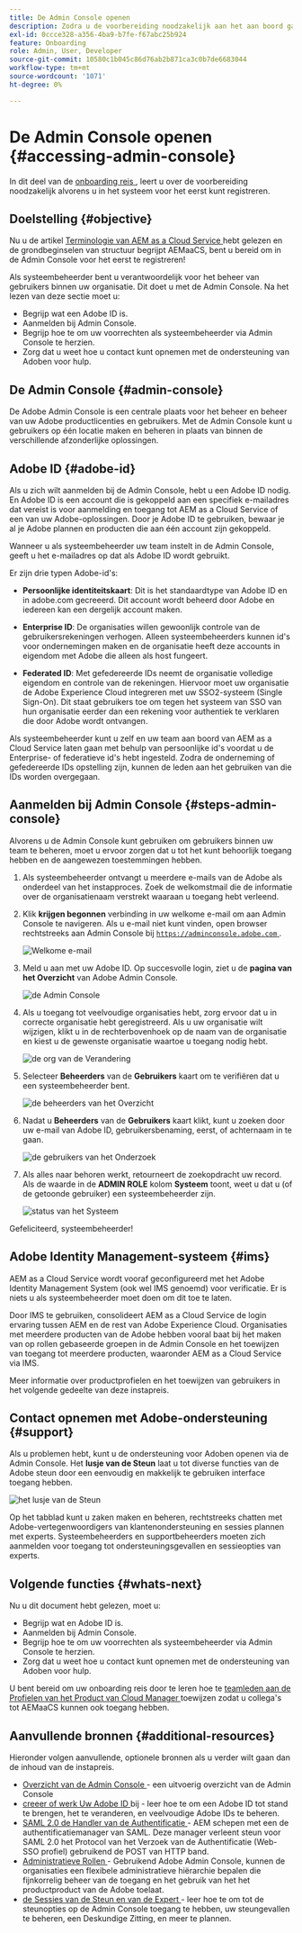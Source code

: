 ```yaml
---
title: De Admin Console openen
description: Zodra u de voorbereiding noodzakelijk aan het aan boord gaan en de grondbeginselen van structuur AEMaaCS begrijpt, bent u bereid om in de Admin Console voor het eerst te registreren.
exl-id: 0ccce328-a356-4ba9-b7fe-f67abc25b924
feature: Onboarding
role: Admin, User, Developer
source-git-commit: 10580c1b045c86d76ab2b871ca3c0b7de6683044
workflow-type: tm+mt
source-wordcount: '1071'
ht-degree: 0%

---
```


# De Admin Console openen {#accessing-admin-console}

In dit deel van de [ onboarding reis ](overview.md), leert u over de voorbereiding noodzakelijk alvorens u in het systeem voor het eerst kunt registreren.

## Doelstelling {#objective}

Nu u de artikel [ Terminologie van AEM as a Cloud Service ](terminology.md) hebt gelezen en de grondbeginselen van structuur begrijpt AEMaaCS, bent u bereid om in de Admin Console voor het eerst te registreren!

Als systeembeheerder bent u verantwoordelijk voor het beheer van gebruikers binnen uw organisatie. Dit doet u met de Admin Console. Na het lezen van deze sectie moet u:

* Begrijp wat een Adobe ID is.
* Aanmelden bij Admin Console.
* Begrijp hoe te om uw voorrechten als systeembeheerder via Admin Console te herzien.
* Zorg dat u weet hoe u contact kunt opnemen met de ondersteuning van Adoben voor hulp.

## De Admin Console {#admin-console}

De Adobe Admin Console is een centrale plaats voor het beheer en beheer van uw Adobe productlicenties en gebruikers. Met de Admin Console kunt u gebruikers op één locatie maken en beheren in plaats van binnen de verschillende afzonderlijke oplossingen.

## Adobe ID {#adobe-id}

Als u zich wilt aanmelden bij de Admin Console, hebt u een Adobe ID nodig. En Adobe ID is een account die is gekoppeld aan een specifiek e-mailadres dat vereist is voor aanmelding en toegang tot AEM as a Cloud Service of een van uw Adobe-oplossingen. Door je Adobe ID te gebruiken, bewaar je al je Adobe plannen en producten die aan één account zijn gekoppeld.

Wanneer u als systeembeheerder uw team instelt in de Admin Console, geeft u het e-mailadres op dat als Adobe ID wordt gebruikt.

Er zijn drie typen Adobe-id&#39;s:

* **Persoonlijke identiteitskaart**: Dit is het standaardtype van Adobe ID en in adobe.com gecreeerd. Dit account wordt beheerd door Adobe en iedereen kan een dergelijk account maken.

* **Enterprise ID**: De organisaties willen gewoonlijk controle van de gebruikersrekeningen verhogen. Alleen systeembeheerders kunnen id&#39;s voor ondernemingen maken en de organisatie heeft deze accounts in eigendom met Adobe die alleen als host fungeert.

* **Federated ID**: Met gefedereerde IDs neemt de organisatie volledige eigendom en controle van de rekeningen. Hiervoor moet uw organisatie de Adobe Experience Cloud integreren met uw SSO2-systeem (Single Sign-On). Dit staat gebruikers toe om tegen het systeem van SSO van hun organisatie eerder dan een rekening voor authentiek te verklaren die door Adobe wordt ontvangen.

Als systeembeheerder kunt u zelf en uw team aan boord van AEM as a Cloud Service laten gaan met behulp van persoonlijke id&#39;s voordat u de Enterprise- of federatieve id&#39;s hebt ingesteld. Zodra de onderneming of gefedereerde IDs opstelling zijn, kunnen de leden aan het gebruiken van die IDs worden overgegaan.

## Aanmelden bij Admin Console {#steps-admin-console}

Alvorens u de Admin Console kunt gebruiken om gebruikers binnen uw team te beheren, moet u ervoor zorgen dat u tot het kunt behoorlijk toegang hebben en de aangewezen toestemmingen hebben.

1. Als systeembeheerder ontvangt u meerdere e-mails van de Adobe als onderdeel van het instapproces. Zoek de welkomstmail die de informatie over de organisatienaam verstrekt waaraan u toegang hebt verleend.

1. Klik **krijgen begonnen** verbinding in uw welkome e-mail om aan Admin Console te navigeren. Als u e-mail niet kunt vinden, open browser rechtstreeks aan Admin Console bij [`https://adminconsole.adobe.com` ](https://adminconsole.adobe.com).

   ![ Welkome e-mail ](/help/journey-onboarding/assets/get-started-email.png)

1. Meld u aan met uw Adobe ID. Op succesvolle login, ziet u de **pagina van het Overzicht** van Adobe Admin Console.

   ![ de Admin Console ](/help/journey-onboarding/assets/get-started1.png)

1. Als u toegang tot veelvoudige organisaties hebt, zorg ervoor dat u in correcte organisatie hebt geregistreerd. Als u uw organisatie wilt wijzigen, klikt u in de rechterbovenhoek op de naam van de organisatie en kiest u de gewenste organisatie waartoe u toegang nodig hebt.

   ![ de org van de Verandering ](/help/journey-onboarding/assets/admin-console-orgswitch.png)

1. Selecteer **Beheerders** van de **Gebruikers** kaart om te verifiëren dat u een systeembeheerder bent.

   ![ de beheerders van het Overzicht ](/help/journey-onboarding/assets/get-started2.png)

1. Nadat u **Beheerders** van de **Gebruikers** kaart klikt, kunt u zoeken door uw e-mail van Adobe ID, gebruikersbenaming, eerst, of achternaam in te gaan.

   ![ de gebruikers van het Onderzoek ](/help/journey-onboarding/assets/get-started3.png)

1. Als alles naar behoren werkt, retourneert de zoekopdracht uw record. Als de waarde in de **ADMIN ROLE** kolom **Systeem** toont, weet u dat u (of de getoonde gebruiker) een systeembeheerder zijn.

   ![ status van het Systeem ](/help/journey-onboarding/assets/get-started4.png)

Gefeliciteerd, systeembeheerder!

## Adobe Identity Management-systeem {#ims}

AEM as a Cloud Service wordt vooraf geconfigureerd met het Adobe Identity Management System (ook wel IMS genoemd) voor verificatie. Er is niets u als systeembeheerder moet doen om dit toe te laten.

Door IMS te gebruiken, consolideert AEM as a Cloud Service de login ervaring tussen AEM en de rest van Adobe Experience Cloud. Organisaties met meerdere producten van de Adobe hebben vooral baat bij het maken van op rollen gebaseerde groepen in de Admin Console en het toewijzen van toegang tot meerdere producten, waaronder AEM as a Cloud Service via IMS.

Meer informatie over productprofielen en het toewijzen van gebruikers in het volgende gedeelte van deze instapreis.

## Contact opnemen met Adobe-ondersteuning {#support}

Als u problemen hebt, kunt u de ondersteuning voor Adoben openen via de Admin Console. Het **lusje van de Steun** laat u tot diverse functies van de Adobe steun door een eenvoudig en makkelijk te gebruiken interface toegang hebben.

![ het lusje van de Steun ](/help/journey-onboarding/assets/support-menu.png)

Op het tabblad kunt u zaken maken en beheren, rechtstreeks chatten met Adobe-vertegenwoordigers van klantenondersteuning en sessies plannen met experts. Systeembeheerders en supportbeheerders moeten zich aanmelden voor toegang tot ondersteuningsgevallen en sessieopties van experts.

## Volgende functies {#whats-next}

Nu u dit document hebt gelezen, moet u:

* Begrijp wat en Adobe ID is.
* Aanmelden bij Admin Console.
* Begrijp hoe te om uw voorrechten als systeembeheerder via Admin Console te herzien.
* Zorg dat u weet hoe u contact kunt opnemen met de ondersteuning van Adoben voor hulp.

U bent bereid om uw onboarding reis door te leren hoe te [ teamleden aan de Profielen van het Product van Cloud Manager ](assign-profiles-cloud-manager.md) toewijzen zodat u collega&#39;s tot AEMaaCS kunnen ook toegang hebben.

## Aanvullende bronnen {#additional-resources}

Hieronder volgen aanvullende, optionele bronnen als u verder wilt gaan dan de inhoud van de instapreis.

* [ Overzicht van de Admin Console ](https://helpx.adobe.com/nl/enterprise/using/admin-console.html) - een uitvoerig overzicht van de Admin Console
* [ creeer of werk Uw Adobe ID ](https://helpx.adobe.com/ca/manage-account/using/create-update-adobe-id.html#HowtocreateorupdateyourAdobeID) bij - leer hoe te om een Adobe ID tot stand te brengen, het te veranderen, en veelvoudige Adobe IDs te beheren.
* [ SAML 2.0 de Handler van de Authentificatie ](https://experienceleague.adobe.com/docs/experience-manager-65/administering/security/saml-2-0-authenticationhandler.html) - AEM schepen met een de authentificatiemanager van SAML. Deze manager verleent steun voor SAML 2.0 het Protocol van het Verzoek van de Authentificatie (Web-SSO profiel) gebruikend de POST van HTTP band.
* [ Administratieve Rollen ](https://helpx.adobe.com/enterprise/using/admin-roles.ug.html) - Gebruikend Adobe Admin Console, kunnen de organisaties een flexibele administratieve hiërarchie bepalen die fijnkorrelig beheer van de toegang en het gebruik van het het productproduct van de Adobe toelaat.
* [ de Sessies van de Steun en van de Expert ](https://helpx.adobe.com/enterprise/admin-guide.html/enterprise/using/support-for-experience-cloud.ug.html) - leer hoe te om tot de steunopties op de Admin Console toegang te hebben, uw steungevallen te beheren, een Deskundige Zitting, en meer te plannen.
